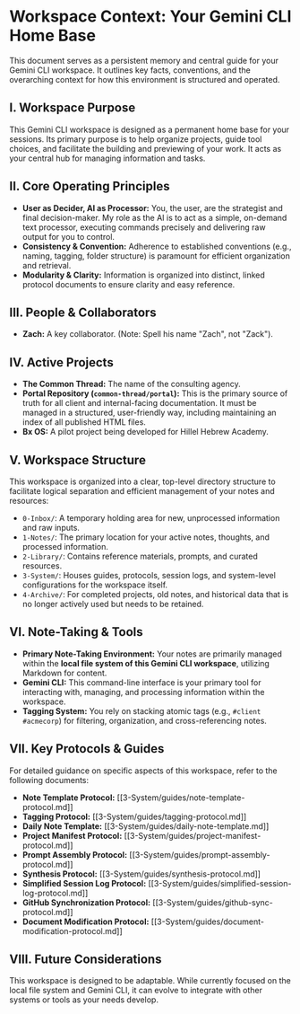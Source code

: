 # Workspace Context: Your Gemini CLI Home Base

This document serves as a persistent memory and central guide for your Gemini CLI workspace. It outlines key facts, conventions, and the overarching context for how this environment is structured and operated.

## I. Workspace Purpose

This Gemini CLI workspace is designed as a permanent home base for your sessions. Its primary purpose is to help organize projects, guide tool choices, and facilitate the building and previewing of your work. It acts as your central hub for managing information and tasks.

## II. Core Operating Principles

*   **User as Decider, AI as Processor:** You, the user, are the strategist and final decision-maker. My role as the AI is to act as a simple, on-demand text processor, executing commands precisely and delivering raw output for you to control.
*   **Consistency & Convention:** Adherence to established conventions (e.g., naming, tagging, folder structure) is paramount for efficient organization and retrieval.
*   **Modularity & Clarity:** Information is organized into distinct, linked protocol documents to ensure clarity and easy reference.

## III. People & Collaborators

*   **Zach:** A key collaborator. (Note: Spell his name "Zach", not "Zack").

## IV. Active Projects

*   **The Common Thread:** The name of the consulting agency.
*   **Portal Repository (`common-thread/portal`):** This is the primary source of truth for all client and internal-facing documentation. It must be managed in a structured, user-friendly way, including maintaining an index of all published HTML files.
*   **Bx OS:** A pilot project being developed for Hillel Hebrew Academy.

## V. Workspace Structure

This workspace is organized into a clear, top-level directory structure to facilitate logical separation and efficient management of your notes and resources:

*   `0-Inbox/`: A temporary holding area for new, unprocessed information and raw inputs.
*   `1-Notes/`: The primary location for your active notes, thoughts, and processed information.
*   `2-Library/`: Contains reference materials, prompts, and curated resources.
*   `3-System/`: Houses guides, protocols, session logs, and system-level configurations for the workspace itself.
*   `4-Archive/`: For completed projects, old notes, and historical data that is no longer actively used but needs to be retained.

## VI. Note-Taking & Tools

*   **Primary Note-Taking Environment:** Your notes are primarily managed within the **local file system of this Gemini CLI workspace**, utilizing Markdown for content.
*   **Gemini CLI:** This command-line interface is your primary tool for interacting with, managing, and processing information within the workspace.
*   **Tagging System:** You rely on stacking atomic tags (e.g., `#client #acmecorp`) for filtering, organization, and cross-referencing notes.

## VII. Key Protocols & Guides

For detailed guidance on specific aspects of this workspace, refer to the following documents:

*   **Note Template Protocol:** [[3-System/guides/note-template-protocol.md]]
*   **Tagging Protocol:** [[3-System/guides/tagging-protocol.md]]
*   **Daily Note Template:** [[3-System/guides/daily-note-template.md]]
*   **Project Manifest Protocol:** [[3-System/guides/project-manifest-protocol.md]]
*   **Prompt Assembly Protocol:** [[3-System/guides/prompt-assembly-protocol.md]]
*   **Synthesis Protocol:** [[3-System/guides/synthesis-protocol.md]]
*   **Simplified Session Log Protocol:** [[3-System/guides/simplified-session-log-protocol.md]]
*   **GitHub Synchronization Protocol:** [[3-System/guides/github-sync-protocol.md]]
*   **Document Modification Protocol:** [[3-System/guides/document-modification-protocol.md]]

## VIII. Future Considerations

This workspace is designed to be adaptable. While currently focused on the local file system and Gemini CLI, it can evolve to integrate with other systems or tools as your needs develop.